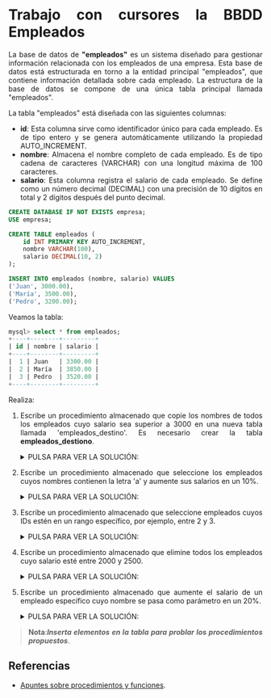 <div align="justify">

# Trabajo con cursores la BBDD Empleados

La base de datos de __"empleados"__ es un sistema diseñado para gestionar información relacionada con los empleados de una empresa. Esta base de datos está estructurada en torno a la entidad principal "empleados", que contiene información detallada sobre cada empleado. La estructura de la base de datos se compone de una única tabla principal llamada "empleados".

La tabla "empleados" está diseñada con las siguientes columnas:

- __id__: Esta columna sirve como identificador único para cada empleado. Es de tipo entero y se genera automáticamente utilizando la propiedad AUTO_INCREMENT.
- __nombre__: Almacena el nombre completo de cada empleado. Es de tipo cadena de caracteres (VARCHAR) con una longitud máxima de 100 caracteres.
- __salario__: Esta columna registra el salario de cada empleado. Se define como un número decimal (DECIMAL) con una precisión de 10 dígitos en total y 2 dígitos después del punto decimal.

```sql
CREATE DATABASE IF NOT EXISTS empresa;
USE empresa;

CREATE TABLE empleados (
    id INT PRIMARY KEY AUTO_INCREMENT,
    nombre VARCHAR(100),
    salario DECIMAL(10, 2)
);

INSERT INTO empleados (nombre, salario) VALUES
('Juan', 3000.00),
('María', 3500.00),
('Pedro', 3200.00);
```

Veamos la tabla:

```sql
mysql> select * from empleados;
+----+--------+---------+
| id | nombre | salario |
+----+--------+---------+
|  1 | Juan   | 3300.00 |
|  2 | María  | 3850.00 |
|  3 | Pedro  | 3520.00 |
+----+--------+---------+
```

Realiza:

1. Escribe un procedimiento almacenado que copie los nombres de todos los empleados cuyo salario sea superior a 3000 en una nueva tabla llamada 'empleados_destino'. Es necesario crear la tabla __empleados_destiono__.
    
    <details>
      <summary>PULSA PARA VER LA SOLUCIÓN:</summary>

      ```sql
      
      ```

2. Escribe un procedimiento almacenado que seleccione los empleados cuyos nombres contienen la letra 'a' y aumente sus salarios en un 10%.

    <details>
      <summary>PULSA PARA VER LA SOLUCIÓN:</summary>

      ```sql
      
      ```

3. Escribe un procedimiento almacenado que seleccione empleados cuyos IDs estén en un rango específico, por ejemplo, entre 2 y 3.
    <details>
      <summary>PULSA PARA VER LA SOLUCIÓN:</summary>

      ```sql
      
      ```

4. Escribe un procedimiento almacenado que elimine todos los empleados cuyo salario esté entre 2000 y 2500.

    <details>
      <summary>PULSA PARA VER LA SOLUCIÓN:</summary>

      ```sql
      
      ```

5. Escribe un procedimiento almacenado que aumente el salario de un empleado específico cuyo nombre se pasa como parámetro en un 20%.
   
    <details>
      <summary>PULSA PARA VER LA SOLUCIÓN:</summary>

      ```sql
      
      ```

    </details>

> __Nota__:___Inserta elementos en la tabla para problar los procedimientos propuestos___.

## Referencias

- [Apuntes sobre procedimientos y funciones](../../procedimientos.md).

</div>